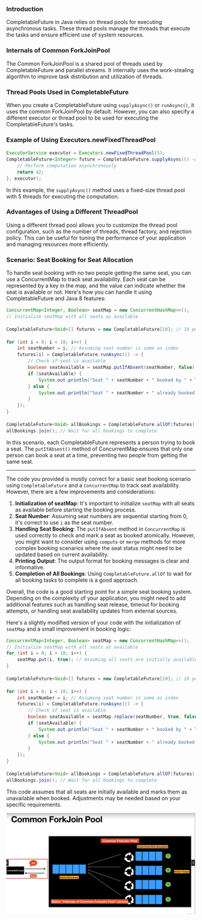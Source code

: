 ### Introduction

CompletableFuture in Java relies on thread pools for executing asynchronous tasks. These thread pools manage the threads that execute the tasks and ensure efficient use of system resources.

### Internals of Common ForkJoinPool

The Common ForkJoinPool is a shared pool of threads used by CompletableFuture and parallel streams. It internally uses the work-stealing algorithm to improve task distribution and utilization of threads.

### Thread Pools Used in CompletableFuture

When you create a CompletableFuture using `supplyAsync()` or `runAsync()`, it uses the common ForkJoinPool by default. However, you can also specify a different executor or thread pool to be used for executing the CompletableFuture's tasks.

### Example of Using Executors.newFixedThreadPool

```java
ExecutorService executor = Executors.newFixedThreadPool(5);
CompletableFuture<Integer> future = CompletableFuture.supplyAsync(() -> {
    // Perform computation asynchronously
    return 42;
}, executor);

```

In this example, the `supplyAsync()` method uses a fixed-size thread pool with 5 threads for executing the computation.

### Advantages of Using a Different ThreadPool

Using a different thread pool allows you to customize the thread pool configuration, such as the number of threads, thread factory, and rejection policy. This can be useful for tuning the performance of your application and managing resources more efficiently.

### Scenario: Seat Booking for Seat Allocation

To handle seat booking with no two people getting the same seat, you can use a ConcurrentMap to track seat availability. Each seat can be represented by a key in the map, and the value can indicate whether the seat is available or not. Here's how you can handle it using CompletableFuture and Java 8 features:

```java
ConcurrentMap<Integer, Boolean> seatMap = new ConcurrentHashMap<>();
// Initialize seatMap with all seats as available

CompletableFuture<Void>[] futures = new CompletableFuture[10]; // 10 people trying to book

for (int i = 0; i < 10; i++) {
    int seatNumber = i; // Assuming seat number is same as index
    futures[i] = CompletableFuture.runAsync(() -> {
        // Check if seat is available
        boolean seatAvailable = seatMap.putIfAbsent(seatNumber, false) == null;
        if (seatAvailable) {
            System.out.println("Seat " + seatNumber + " booked by " + Thread.currentThread().getName());
        } else {
            System.out.println("Seat " + seatNumber + " already booked, trying another seat.");
        }
    });
}

CompletableFuture<Void> allBookings = CompletableFuture.allOf(futures);
allBookings.join(); // Wait for all bookings to complete

```

In this scenario, each CompletableFuture represents a person trying to book a seat. The `putIfAbsent()` method of ConcurrentMap ensures that only one person can book a seat at a time, preventing two people from getting the same seat.

---

The code you provided is mostly correct for a basic seat booking scenario using `CompletableFuture` and a `ConcurrentMap` to track seat availability. However, there are a few improvements and considerations:

1. **Initialization of seatMap**: It's important to initialize `seatMap` with all seats as available before starting the booking process.
2. **Seat Number**: Assuming seat numbers are sequential starting from 0, it's correct to use `i` as the seat number.
3. **Handling Seat Booking**: The `putIfAbsent` method in `ConcurrentMap` is used correctly to check and mark a seat as booked atomically. However, you might want to consider using `compute` or `merge` methods for more complex booking scenarios where the seat status might need to be updated based on current availability.
4. **Printing Output**: The output format for booking messages is clear and informative.
5. **Completion of All Bookings**: Using `CompletableFuture.allOf` to wait for all booking tasks to complete is a good approach.

Overall, the code is a good starting point for a simple seat booking system. Depending on the complexity of your application, you might need to add additional features such as handling seat release, timeout for booking attempts, or handling seat availability updates from external sources.

Here's a slightly modified version of your code with the initialization of `seatMap` and a small improvement in booking logic:

```java
ConcurrentMap<Integer, Boolean> seatMap = new ConcurrentHashMap<>();
// Initialize seatMap with all seats as available
for (int i = 0; i < 10; i++) {
    seatMap.put(i, true); // Assuming all seats are initially available
}

CompletableFuture<Void>[] futures = new CompletableFuture[10]; // 10 people trying to book

for (int i = 0; i < 10; i++) {
    int seatNumber = i; // Assuming seat number is same as index
    futures[i] = CompletableFuture.runAsync(() -> {
        // Check if seat is available
        boolean seatAvailable = seatMap.replace(seatNumber, true, false);
        if (seatAvailable) {
            System.out.println("Seat " + seatNumber + " booked by " + Thread.currentThread().getName());
        } else {
            System.out.println("Seat " + seatNumber + " already booked, trying another seat.");
        }
    });
}

CompletableFuture<Void> allBookings = CompletableFuture.allOf(futures);
allBookings.join(); // Wait for all bookings to complete

```

This code assumes that all seats are initially available and marks them as unavailable when booked. Adjustments may be needed based on your specific requirements.

![CompletableFutureAndThreadPool](./images/CompletableFutureThreadPool.png)
